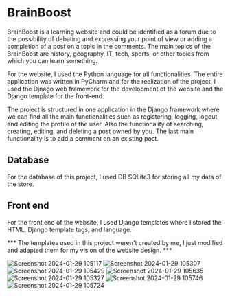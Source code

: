# BrainBoost

BrainBoost is a learning website and could be identified as a forum due to the possibility of debating and expressing your point of view or adding a completion of a post on a topic in the comments.
The main topics of the BrainBoost are history, geography, IT, tech, sports, or other topics from which you can learn something.

For the website, I used the Python language for all functionalities. The entire application was written in PyCharm and for the realization of the project, I used the Djnago web framework for the development of the website and the Django template for the front-end.


The project is structured in one application in the Django framework where we can find all the main functionalities such as registering, logging, logout, and editing the profile of the user. Also the functionality of searching, creating, editing, and deleting a post owned by you. The last main functionality is to add a comment on an existing post.

Database
----------
For the database of this project, I used DB SQLite3 for storing all my data of the store.

Front end
-----------
For the front end of the website, I used Django templates where I stored the HTML, Django template tags, and language.

*** The templates used in this project weren't created by me,  I just modified and adapted them for my vision of the website design. ***

![Screenshot 2024-01-29 105117](https://github.com/ialin77/Brain-Boost/assets/135040997/6e0be359-0bb6-4791-9503-fad0313b4c17)
![Screenshot 2024-01-29 105307](https://github.com/ialin77/Brain-Boost/assets/135040997/1187d57a-2c3e-4980-9822-8e1885e264e5)
![Screenshot 2024-01-29 105429](https://github.com/ialin77/Brain-Boost/assets/135040997/49357202-de23-4e0f-99ce-76d3c25aa4a0)
![Screenshot 2024-01-29 105635](https://github.com/ialin77/Brain-Boost/assets/135040997/0f005efc-2567-459c-bbb0-5ff0cc0b9408)
![Screenshot 2024-01-29 105327](https://github.com/ialin77/Brain-Boost/assets/135040997/7f078143-29c1-4a8e-aa8d-02cb94d541f5)
![Screenshot 2024-01-29 105746](https://github.com/ialin77/Brain-Boost/assets/135040997/71040cc2-3063-4cc6-aef3-fea02938ce74)
![Screenshot 2024-01-29 105724](https://github.com/ialin77/Brain-Boost/assets/135040997/cb92e5bd-75cd-46fa-8437-7e46326d9133)

